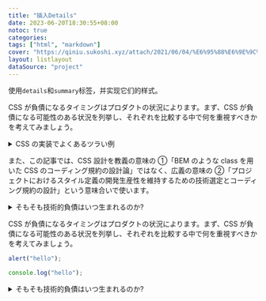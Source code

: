 ```yaml
---
title: "插入Details"
date: 2023-06-20T18:30:55+08:00
notoc: true
categories: 
tags: ["html", "markdown"]
cover: "https://qiniu.sukoshi.xyz/attach/2021/06/04/%E6%95%88%E6%9E%9C%E5%9B%BE.jpg"
layout: listlayout
dataSource: "project"
---
```


使用`details`和`summary`标签，并实现它们的样式。

CSS が負債になるタイミングはプロダクトの状況によります。まず、CSS が負債になる可能性のある状況を列挙し、それぞれを比較する中で何を重視すべきかを考えてみましょう。

<details>
  <summary>CSS の実装でよくあるツラい例</summary>
  <div class="details-content">
    <ul>
      <li>によってむやみに高い詳細度や重要度でスタイルが書かれているために、適用されると思っているスタイルが適用されない</li>
      <li>同じ要素に対してむやみに上書きしてスタイルが定義されている・適用範囲の広いスタイルに依存していて、スタイルを修正すると思っている要素だけでなく他の要素にも影響が出てしまう</li>
      <li>モジュール(コンポーネント)がマージンを持っていて他に転用したときに既存のスタイルを修正することなく使えない</li>
    </ul>
  </div>
  <div class="details-content">
    <figure class="figure-image">
      <img class="figure-image--img" src="https://qiniu.sukoshi.xyz/video/DECO27%20-%20%E6%84%9B%E8%A8%80%E8%91%89%E2%85%A2%20feat.%20%E5%88%9D%E9%9F%B3%E3%83%9F%E3%82%AF.mp4?vframe/jpg/offset/10" title="中和街道" alt="测试图片" loading="lazy">
      <figcaption class="figure-image--title">中和街道</figcaption>
    </figure>
  </div>
</details>

また、この記事では、CSS 設計を教義の意味の ①「BEM のような class を用いた CSS のコーディング規約の設計論」ではなく、広義の意味の ②「プロジェクトにおけるスタイル定義の開発生産性を維持するための技術選定とコーディング規約の設計」という意味合いで使います。

<details>
  <summary>そもそも技術的負債はいつ生まれるのか?</summary>
  <div class="details-content">
    <p>前提として、技術的負債というものはどんな状況であっても生まれ「プロジェクト・プロダクトにおける現在の技術的負債は何か」という視点の切り口の変化によってソフトウェアの開発における技術選定や設計、実装が技術的負債になる状況もあればならない状況もあります。</p>
    <p>ソフトウェア設計における技術選定や設計の決定は、常に何かしらのトレードオフを伴います。そのため、完全に負債がない状況を作り出すことは難しいと言えます。</p>
    <p>そのため Tailwind CSS のようなパッケージ化された技術によって CSS 設計の課題を解決しようとするときは、「どのような状況は避けたくて」「技術によって何の価値を得たいか」を明確にすることが重要でしょう。</p>
  </div>
</details>

CSS が負債になるタイミングはプロダクトの状況によります。まず、CSS が負債になる可能性のある状況を列挙し、それぞれを比較する中で何を重視すべきかを考えてみましょう。

```js
alert("hello");

console.log("hello");
```

<details>
  <summary>そもそも技術的負債はいつ生まれるのか?</summary>
  <div class="details-content">
    <p>123</p>
  </div>
</details>
